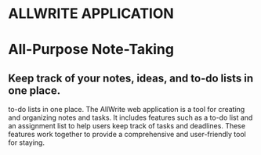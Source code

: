 # ALLWRITE APPLICATION

<h1>All-Purpose Note-Taking</h1>
<h2>Keep track of your notes, ideas, and to-do lists in one place.</h2>
<p>to-do lists in one place.
The AllWrite web application is a tool for creating and organizing notes and tasks. It includes features such as a to-do list and an assignment list to help users keep track of tasks and deadlines. These features work together to provide a comprehensive and user-friendly tool for staying. </p>
